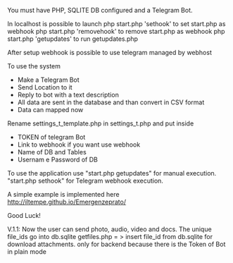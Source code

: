 You must have PHP, SQLITE DB configured and a Telegram Bot.

In localhost is possible to launch
php start.php 'sethook' to set start.php as webhook
php start.php 'removehook' to remove start.php as webhook
php start.php 'getupdates' to run getupdates.php

After setup webhook is possible to use telegram managed by webhost

To use the system
- Make a Telegram Bot
- Send Location to it
- Reply to bot with a text description
- All data are sent in the database and than convert in CSV format
- Data can mapped now

Rename settings_t_template.php in settings_t.php and put inside

- TOKEN of telegram Bot
- Link to webhook if you want use webhook
- Name of DB and Tables
- Usernam e Password of DB


To use the application use "start.php getupdates" for manual execution. "start.php sethook" for Telegram webhook execution.

A simple example is implemented here http://iltempe.github.io/Emergenzeprato/

Good Luck!

V.1.1:
Now the user can send photo, audio, video and docs. The unique file_ids go into db.sqlite
getfiles.php = > insert file_id from db.sqlite for download attachments. only for backend because there is the Token of Bot in plain mode


